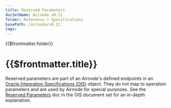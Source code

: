 ```yaml
---
title: Reserved Parameters
docSetName: Airnode v0.11
folder: Reference > Specifications
basePath: /airnode/v0.11
tags:
---
```


<TitleSpan>{{$frontmatter.folder}}</TitleSpan>

# {{$frontmatter.title}}

<VersionWarning/>

<!--TocHeader /> <TOC class="table-of-contents" :include-level="[2,4]" /-->

Reserved parameters are part of an Airnode's defined endpoints in an
[Oracle Integration Specifications (OIS)](/ois/v1.2/) object. They do not map to
operation parameters and are used by Airnode for special purposes. See the
[Reserved Parameters](/ois/v1.2/reserved-parameters.md) doc in the OIS document
set for an in-depth explanation.
